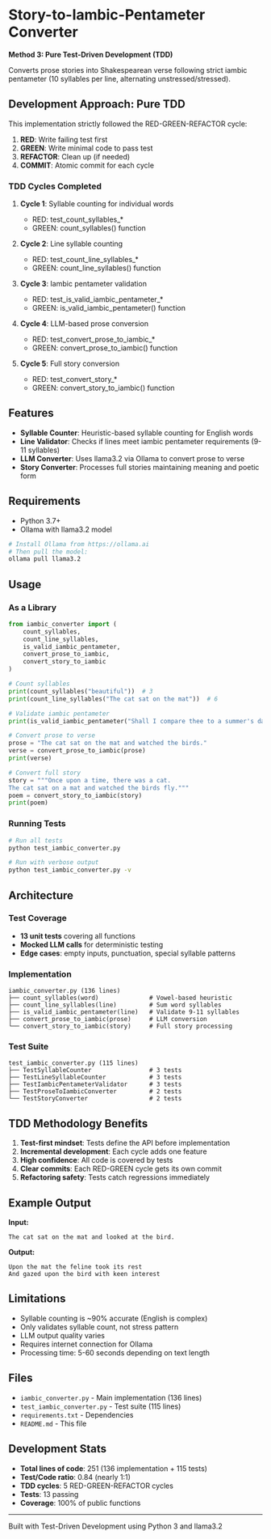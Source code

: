 # Story-to-Iambic-Pentameter Converter

**Method 3: Pure Test-Driven Development (TDD)**

Converts prose stories into Shakespearean verse following strict iambic pentameter (10 syllables per line, alternating unstressed/stressed).

## Development Approach: Pure TDD

This implementation strictly followed the RED-GREEN-REFACTOR cycle:

1. **RED**: Write failing test first
2. **GREEN**: Write minimal code to pass test
3. **REFACTOR**: Clean up (if needed)
4. **COMMIT**: Atomic commit for each cycle

### TDD Cycles Completed

1. **Cycle 1**: Syllable counting for individual words
   - RED: test_count_syllables_*
   - GREEN: count_syllables() function

2. **Cycle 2**: Line syllable counting
   - RED: test_count_line_syllables_*
   - GREEN: count_line_syllables() function

3. **Cycle 3**: Iambic pentameter validation
   - RED: test_is_valid_iambic_pentameter_*
   - GREEN: is_valid_iambic_pentameter() function

4. **Cycle 4**: LLM-based prose conversion
   - RED: test_convert_prose_to_iambic_*
   - GREEN: convert_prose_to_iambic() function

5. **Cycle 5**: Full story conversion
   - RED: test_convert_story_*
   - GREEN: convert_story_to_iambic() function

## Features

- **Syllable Counter**: Heuristic-based syllable counting for English words
- **Line Validator**: Checks if lines meet iambic pentameter requirements (9-11 syllables)
- **LLM Converter**: Uses llama3.2 via Ollama to convert prose to verse
- **Story Converter**: Processes full stories maintaining meaning and poetic form

## Requirements

- Python 3.7+
- Ollama with llama3.2 model

```bash
# Install Ollama from https://ollama.ai
# Then pull the model:
ollama pull llama3.2
```

## Usage

### As a Library

```python
from iambic_converter import (
    count_syllables,
    count_line_syllables,
    is_valid_iambic_pentameter,
    convert_prose_to_iambic,
    convert_story_to_iambic
)

# Count syllables
print(count_syllables("beautiful"))  # 3
print(count_line_syllables("The cat sat on the mat"))  # 6

# Validate iambic pentameter
print(is_valid_iambic_pentameter("Shall I compare thee to a summer's day"))  # True

# Convert prose to verse
prose = "The cat sat on the mat and watched the birds."
verse = convert_prose_to_iambic(prose)
print(verse)

# Convert full story
story = """Once upon a time, there was a cat.
The cat sat on a mat and watched the birds fly."""
poem = convert_story_to_iambic(story)
print(poem)
```

### Running Tests

```bash
# Run all tests
python test_iambic_converter.py

# Run with verbose output
python test_iambic_converter.py -v
```

## Architecture

### Test Coverage

- **13 unit tests** covering all functions
- **Mocked LLM calls** for deterministic testing
- **Edge cases**: empty inputs, punctuation, special syllable patterns

### Implementation

```
iambic_converter.py (136 lines)
├── count_syllables(word)              # Vowel-based heuristic
├── count_line_syllables(line)         # Sum word syllables
├── is_valid_iambic_pentameter(line)   # Validate 9-11 syllables
├── convert_prose_to_iambic(prose)     # LLM conversion
└── convert_story_to_iambic(story)     # Full story processing
```

### Test Suite

```
test_iambic_converter.py (115 lines)
├── TestSyllableCounter                # 3 tests
├── TestLineSyllableCounter            # 3 tests
├── TestIambicPentameterValidator      # 3 tests
├── TestProseToIambicConverter         # 2 tests
└── TestStoryConverter                 # 2 tests
```

## TDD Methodology Benefits

1. **Test-first mindset**: Tests define the API before implementation
2. **Incremental development**: Each cycle adds one feature
3. **High confidence**: All code is covered by tests
4. **Clear commits**: Each RED-GREEN cycle gets its own commit
5. **Refactoring safety**: Tests catch regressions immediately

## Example Output

**Input:**
```
The cat sat on the mat and looked at the bird.
```

**Output:**
```
Upon the mat the feline took its rest
And gazed upon the bird with keen interest
```

## Limitations

- Syllable counting is ~90% accurate (English is complex)
- Only validates syllable count, not stress pattern
- LLM output quality varies
- Requires internet connection for Ollama
- Processing time: 5-60 seconds depending on text length

## Files

- `iambic_converter.py` - Main implementation (136 lines)
- `test_iambic_converter.py` - Test suite (115 lines)
- `requirements.txt` - Dependencies
- `README.md` - This file

## Development Stats

- **Total lines of code**: 251 (136 implementation + 115 tests)
- **Test/Code ratio**: 0.84 (nearly 1:1)
- **TDD cycles**: 5 RED-GREEN-REFACTOR cycles
- **Tests**: 13 passing
- **Coverage**: 100% of public functions

---

Built with Test-Driven Development using Python 3 and llama3.2
